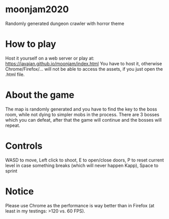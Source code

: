 # moonjam2020
Randomly generated dungeon crawler with horror theme

# How to play
Host it yourself on a web server or play at: https://javajan.github.io/moonjam/index.html
You have to host it, otherwise Chrome/Firefox/... will not be able to access the assets, if you just open the .html file.

# About the game
The map is randomly generated and you have to find the key to the boss room, while not dying to simpler mobs in the process. There are 3 bosses which you can defeat, after that the game will continue and the bosses will repeat.

# Controls
WASD to move,
Left click to shoot,
E to open/close doors,
P to reset current level in case something breaks (which will never happen Kapp),
Space to sprint

# Notice
Please use Chrome as the performance is way better than in Firefox (at least in my testings: >120 vs. 60 FPS).
